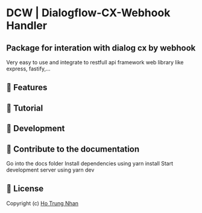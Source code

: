 # DCW | Dialogflow-CX-Webhook Handler

## Package for interation with dialog cx by webhook

Very easy to use and integrate to restfull api framework web library like express, fastify,...

## 📖 Features

## 📖 Tutorial

## 📖 Development

## 📖 Contribute to the documentation

Go into the docs folder
Install dependencies using yarn install
Start development server using yarn dev

## 📖 License

Copyright (c) [Ho Trung Nhan](github.com/hotrungnhan)
